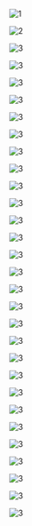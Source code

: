 

![1](https://github.com/474366498/web-note/blob/main/note/vue/v3_api_images/22e0ba81bdb0419ab7db3683e96c677e.webp)


![2](https://github.com/474366498/web-note/blob/main/note/vue/v3_api_images/48d3faec9e3e4347bab736c6a56ad4c1.webp)

![3](https://github.com/474366498/web-note/blob/main/note/vue/v3_api_images/037d0d3a71ea4129a64dd6c8aea93abd.webp)

![3](https://github.com/474366498/web-note/blob/main/note/vue/v3_api_images/0ca5312a130b41239b47e73c4da823bb.webp)

![3](https://github.com/474366498/web-note/blob/main/note/vue/v3_api_images/14078b9e9ca14b5caf2ed92692bc40a2.webp)

![3](https://github.com/474366498/web-note/blob/main/note/vue/v3_api_images/24cd675bd15f462bbf1bdea7a2fa38df.webp)

![3](https://github.com/474366498/web-note/blob/main/note/vue/v3_api_images/434b8e6051904290a8d878becfa183cf.webp)

![3](https://github.com/474366498/web-note/blob/main/note/vue/v3_api_images/4b40f6eedb6f4046af0645c5564c09e0.webp)

![3](https://github.com/474366498/web-note/blob/main/note/vue/v3_api_images/5b2246ebc65344cb93f1f1d4ef024a10.webp)

![3](https://github.com/474366498/web-note/blob/main/note/vue/v3_api_images/68153183f580470aafbb0697f640ac6c.webp)

![3](https://github.com/474366498/web-note/blob/main/note/vue/v3_api_images/68153183f580470aafbb0697f640ac6c.webp)

![3](https://github.com/474366498/web-note/blob/main/note/vue/v3_api_images/6b0ff576506d49dbb9a37ef0e99aba2e.webp)

![3](https://github.com/474366498/web-note/blob/main/note/vue/v3_api_images/6d78d13c852c4a6eab6a44a6601015c9.webp)

![3](https://github.com/474366498/web-note/blob/main/note/vue/v3_api_images/814883d4d24e44c99d1d12cac9932f81.webp)

![3](https://github.com/474366498/web-note/blob/main/note/vue/v3_api_images/8ba637efb1d0432b9bfaf9156f2a5d67.webp)

![3](https://github.com/474366498/web-note/blob/main/note/vue/v3_api_images/a4cdbd423f5441a88535af4c9c48d45a.webp)

![3](https://github.com/474366498/web-note/blob/main/note/vue/v3_api_images/b1b1da9b608e449ca8f21038fd761e59.webp)

![3](https://github.com/474366498/web-note/blob/main/note/vue/v3_api_images/c1af1316b37249dbba7add34476ba36b.webp)

![3](https://github.com/474366498/web-note/blob/main/note/vue/v3_api_images/c40e772cbf184b75bf6e6a869f317c03.webp)

![3](https://github.com/474366498/web-note/blob/main/note/vue/v3_api_images/cb956ae4b93a433ca01be19cbc47480b.webp)

![3](https://github.com/474366498/web-note/blob/main/note/vue/v3_api_images/d3064e1d58d8421cb4d15026bdcea024.webp)

![3](https://github.com/474366498/web-note/blob/main/note/vue/v3_api_images/e30e4b2adbbd43508cb50d2c5b194394.webp)

![3](https://github.com/474366498/web-note/blob/main/note/vue/v3_api_images/e5f1183e88624bc69a930897b47ee2ae.webp)

![3](https://github.com/474366498/web-note/blob/main/note/vue/v3_api_images/ede9874e71314de5abaa8694e928b237.webp)

![3](https://github.com/474366498/web-note/blob/main/note/vue/v3_api_images/f7209eb996134846a80afdccdc1cf88a.webp)

![3]()

![3]()

![3]()

![3]()

![3]()